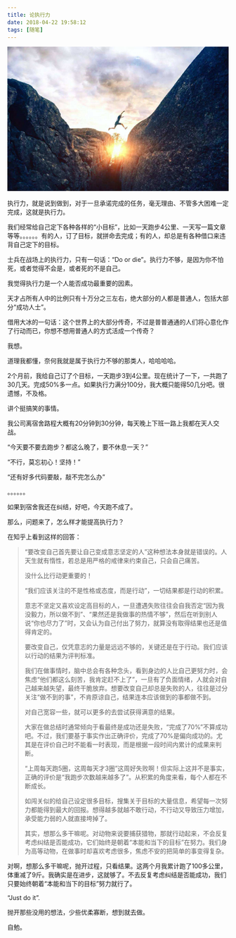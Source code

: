 ```yaml
---
title: 论执行力
date: 2018-04-22 19:58:12
tags: [随笔]
---
```


![just do it](/img/img01.jpg)

执行力，就是说到做到，对于一旦承诺完成的任务，毫无理由、不管多大困难一定完成，这就是执行力。

我们经常给自己定下各种各样的“小目标”，比如一天跑步4公里、一天写一篇文章等等。。。。。。有的人，订了目标，就拼命去完成；有的人，却总是有各种借口来违背自己定下的目标。

士兵在战场上的执行力，只有一句话：“Do or die”。执行力不够，是因为你不怕死，或者觉得不会是，或者死的不是自己。

<!-- more -->

我觉得执行力是一个人能否成功最重要的因素。

天才占所有人中的比例只有十万分之三左右，绝大部分的人都是普通人，包括大部分“成功人士”。

<!-- 上次看过一个鸡汤文，里面有句话：你努力的程度，还远远达不到要拼天赋的地步。 -->

借用大冰的一句话：这个世界上的大部分传奇，不过是普普通通的人们将心意化作了行动而已，你想不想用普通人的方式活成一个传奇？

我想。

道理我都懂，奈何我就是属于执行力不够的那类人，哈哈哈哈。

2个月前，我给自己订了个目标，一天跑步3到4公里。现在统计了一下，一共跑了30几天。完成50%多一点。如果执行力满分100分，我大概只能得50几分吧。很遗憾，不及格。

讲个挺搞笑的事情。

我公司离宿舍路程大概有20分钟到30分钟，每天晚上下班一路上我都在天人交战。

“今天要不要去跑步？都这么晚了，要不休息一天？”

“不行，莫忘初心！坚持！”

“还有好多代码要敲，敲不完怎么办”

。。。。。。

如果到宿舍我还在纠结，好吧，今天跑不成了。

那么，问题来了，怎么样才能提高执行力？

在知乎上看到这样的回答：

> “要改变自己首先要让自己变成意志坚定的人”这种想法本身就是错误的。人天生就有惰性，若总是用严格的戒律来约束自己，只会自己痛苦。
> 
> 没什么比行动更重要的！
> 
> “我们应该关注的不是性格或态度，而是行动”，一切结果都是行动的积累。
> 
> 意志不坚定又喜欢设定高目标的人，一旦遭遇失败往往会自我否定“因为我没毅力，所以做不到”、“果然还是我做事的热情不够”，然后在听到别人说“你也尽力了”时，又会认为自己付出了努力，就算没有取得结果也还是值得肯定的。
> 
> 要改变自己，仅凭意志的力量是远远不够的，关键还是在于行动。我们应该以行动的结果为评判标准。
> 
> 我们在做事情时，脑中总会有各种念头，看到身边的人比自己更努力时，会焦虑“他们都这么刻苦，我肯定赶不上了”，一旦有了负面情绪，人就会对自己越来越失望，最终干脆放弃。想要改变自己却总是失败的人，往往是过分关注“做不到的事”，不肯原谅自己，结果连本应该做到的事都做不到。
> 
> 对自己宽容一些，就可以更多的去尝试获得满意的结果。
> 
> 大家在做总结时通常倾向于看最终是成功还是失败，“完成了70%”不算成功吧。不过，我们要基于事实作出正确评价，完成了70%是偏向成功的。尤其是在评价自己时不能看一时表现，而是根据一段时间内累计的成果来判断。
> 
> “上周每天跑5圈，这周每天才3圈”这周好失败啊！但实际上这并不是事实，正确的评价是“我跑步次数越来越多了”。从积累的角度来看，每个人都在不断成长。
> 
> 如闯关似的给自己设定很多目标，搜集关于目标的大量信息，希望每一次努力都能得到最大的回报。想得越多就越不敢行动，不行动又导致压力增加，承受能力弱的人就直接垮掉了。
> 
> 其实，想那么多干嘛呢。对动物来说要捕获猎物，那就行动起来，不会反复考虑纠结是否能成功，它们始终是朝着“本能和当下的目标”在努力。我们身为高等动物，在做事时却喜欢考虑很多，焦虑不安的把简单的事变得复杂。

对啊，想那么多干嘛呢，抛开过程，只看结果。这两个月我累计跑了100多公里，体重减了9斤。我确实是在进步，这就够了。不去反复考虑纠结是否能成功，我们只要始终朝着“本能和当下的目标”努力就行了。

“Just do it”.

抛开那些没用的想法，少些优柔寡断，想到就去做。

自勉。












